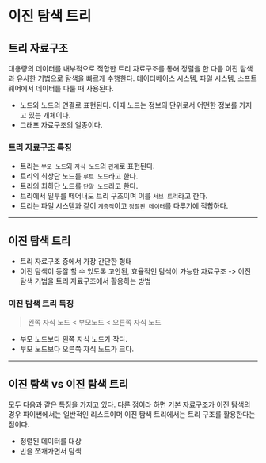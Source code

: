 # 이진 탐색 트리

## 트리 자료구조

대용량의 데이터를 내부적으로 적합한 트리 자료구조를 통해 정렬을 한 다음 이진 탐색과 유사한 기법으로 탐색을 빠르게 수행한다. 데이터베이스 시스템, 파일 시스템, 소프트웨어에서 데이터를 다룰 때 사용된다. 

* 노드와 노드의 연결로 표현된다. 이때 노드는 정보의 단위로서 어떤한 정보를 가지고 있는 개체이다.
* 그래프 자료구조의 일종이다. 

### 트리 자료구조 특징

* 트리는 `부모 노드`와 `자식 노드`의 `관계`로 표현된다.
* 트리의 최상단 노드를 `루트 노드`라고 한다.
* 트리의 최하단 노드를 `단말 노드`라고 한다.
* 트리에서 일부를 떼어내도 트리 구조이며 이를 `서브 트리`라고 한다.
* 트리는 파일 시스템과 같이 `계층적`이고 `정렬된 데이터`를 다루기에 적합하다.

---

## 이진 탐색 트리
* 트리 자료구조 중에서 가장 간단한 형태
* 이진 탐색이 동잘 할 수 있도록 고안된, 효율적인 탐색이 가능한 자료구조 -> 이진 탐색 기법을 트리 자료구조에서 활용하는 방법 

### 이진 탐색 트리 특징

> 왼쪽 자식 노드 < 부모노드 < 오른쪽 자식 노드

* 부모 노드보다 왼쪽 자식 노드가 작다.
* 부모 노드보다 오른쪽 자식 노드가 크다. 

---

## 이진 탐색 vs 이진 탐색 트리

모두 다음과 같은 특징을 가지고 있다. 다른 점이라 하면 기본 자료구조가 이진 탐색의 경우 파이썬에서는 일반적인 리스트이며 이진 탐색 트리에서는 트리 구조를 활용한다는 점이다.  
* 정렬된 데이터를 대상
* 반을 쪼개가면서 탐색

